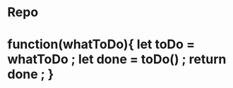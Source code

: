 # Repo
<h1>
function(whatToDo){
  let toDo = whatToDo ;
  let done = toDo() ;
  return done ;
}
</h1>
